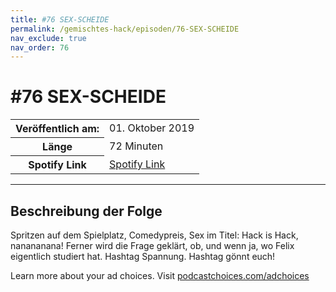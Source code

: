 ```yaml
---
title: #76 SEX-SCHEIDE
permalink: /gemischtes-hack/episoden/76-SEX-SCHEIDE
nav_exclude: true
nav_order: 76
---
```


# #76 SEX-SCHEIDE
<table class="resp-table dcf-table dcf-table-responsive dcf-table-bordered dcf-table-striped dcf-w-100%">
                    <tbody>
                        <tr>
                            <th scope="row">Veröffentlich am:</th>
                            <td data-label="Veröffentlich am:">01. Oktober 2019</td>
                        </tr>
                        <tr>
                            <th scope="row">Länge </th>
                            <td data-label="Länge ">72 Minuten</td>
                        </tr><tr>
                                <th scope="row">Spotify Link</th>
                                <td data-label="Spotify Link"><a href="https://open.spotify.com/episode/3baFd6CoBtwvIYJ4jp5t8Q">Spotify Link</a></td>
                            </tr></tbody>
                </table>

***

## Beschreibung der Folge

<div>
<p>Spritzen auf dem Spielplatz, Comedypreis, Sex im Titel: Hack is Hack, nanananana! Ferner wird die Frage geklärt, ob, und wenn ja, wo Felix eigentlich studiert hat. Hashtag Spannung. Hashtag gönnt euch!</p><p> </p><p>Learn more about your ad choices. Visit <a href="https://podcastchoices.com/adchoices">podcastchoices.com/adchoices</a></p>  
</div>

